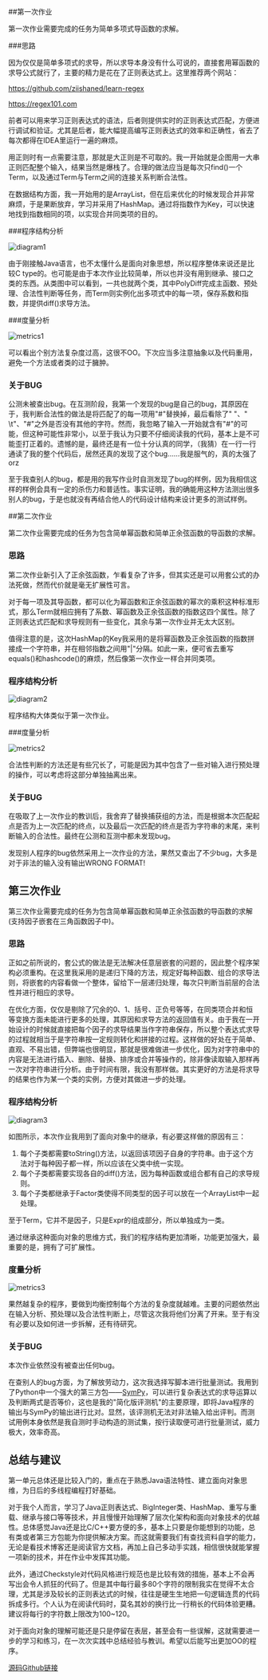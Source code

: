##第一次作业

第一次作业需要完成的任务为简单多项式导函数的求解。

###思路

因为仅仅是简单多项式的求导，所以求导本身没有什么可说的，直接套用幂函数的求导公式就行了，主要的精力是花在了正则表达式上。这里推荐两个网站：

<a href="https://github.com/ziishaned/learn-regex" target="_blank">https://github.com/ziishaned/learn-regex</a>

<a href="https://regex101.com" target="_blank">https://regex101.com</a>

前者可以用来学习正则表达式的语法，后者则提供实时的正则表达式匹配，方便进行调试和验证。尤其是后者，能大幅提高编写正则表达式的效率和正确性，省去了每次都得在IDEA里运行一遍的麻烦。

用正则时有一点需要注意，那就是大正则是不可取的。我一开始就是企图用一大串正则匹配整个输入，结果当然是爆栈了。合理的做法应当是每次只find()一个Term，以及通过Term与Term之间的连接关系判断合法性。

在数据结构方面，我一开始用的是ArrayList，但在后来优化的时候发现合并非常麻烦，于是果断放弃，学习并采用了HashMap。通过将指数作为Key，可以快速地找到指数相同的项，以实现合并同类项的目的。

###程序结构分析

![diagram1](/Users/mac/Desktop/diagram1.png)

由于刚接触Java语言，也不太懂什么是面向对象思想，所以程序整体来说还是比较C type的。也可能是由于本次作业比较简单，所以也并没有用到继承、接口之类的东西。从类图中可以看到，一共也就两个类，其中PolyDiff完成主函数、预处理、合法性判断等任务，而Term则实例化出多项式中的每一项，保存系数和指数，并提供diff()求导方法。

###度量分析

![metrics1](/Users/mac/Desktop/metrics1.png)

可以看出个别方法复杂度过高，这很不OO。下次应当多注意抽象以及代码重用，避免一个方法或者类的过于臃肿。

### 关于BUG

公测未被查出bug。在互测阶段，我第一个发现的bug是自己的bug，其原因在于，我判断合法性的做法是将匹配了的每一项用"#"替换掉，最后看除了" "、" \t"、"#"之外是否没有其他的字符。然而，我忽略了输入一开始就含有"#"的可能，但这种可能性非常小，以至于我认为只要不仔细阅读我的代码，基本上是不可能歪打正着的。遗憾的是，最终还是有一位十分认真的同学，（我猜）在一行一行通读了我的整个代码后，居然还真的发现了这个bug……我是服气的，真的太强了orz

至于我查别人的bug，都是用的我写作业时自测发现了bug的样例，因为我相信这样的样例会具有一定的杀伤力和普适性。事实证明，我的确能用这种方法测出很多别人的bug，于是也就没有再结合他人的代码设计结构来设计更多的测试样例。

##第二次作业

第二次作业需要完成的任务为包含简单幂函数和简单正余弦函数的导函数的求解。

### 思路

第二次作业新引入了正余弦函数，乍看复杂了许多，但其实还是可以用套公式的办法死做，然而代价就是毫无扩展性可言。

对于每一项及其导函数，都可以化为幂函数和正余弦函数的幂次的乘积这种标准形式，那么Term就相应拥有了系数、幂函数及正余弦函数的指数这四个属性。除了正则表达式匹配和求导规则有一些变化，其余与第一次作业并无太大区别。

值得注意的是，这次HashMap的Key我采用的是将幂函数及正余弦函数的指数拼接成一个字符串，并在相邻指数之间用"|"分隔。如此一来，便可省去重写equals()和hashcode()的麻烦，然后像第一次作业一样合并同类项。

### 程序结构分析

![diagram2](/Users/mac/Desktop/diagram2.png)

程序结构大体类似于第一次作业。

###度量分析

![metrics2](/Users/mac/Desktop/metrics2.png)

合法性判断的方法还是有些冗长了，可能是因为其中包含了一些对输入进行预处理的操作，可以考虑将这部分单独抽离出来。

### 关于BUG

在吸取了上一次作业的教训后，我舍弃了替换捕获组的方法，而是根据本次匹配起点是否为上一次匹配的终点，以及最后一次匹配的终点是否为字符串的末尾，来判断输入的合法性。最终在公测和互测中都未发现bug。

发现别人程序的bug依然采用上一次作业的方法，果然又查出了不少bug，大多是对于非法的输入没有输出WRONG FORMAT!

## 第三次作业

第三次作业需要完成的任务为包含简单幂函数和简单正余弦函数的导函数的求解(支持因子嵌套在三角函数因子中)。

### 思路

正如之前所说的，套公式的做法是无法解决任意层嵌套的问题的，因此整个程序架构必须重构。在这里我采用的是递归下降的方法，规定好每种函数、组合的求导法则，将嵌套的内容看做一个整体，留给下一层递归处理，每次只判断当前层的合法性并进行相应的求导。

在优化方面，仅仅是剔除了冗余的0、1、括号、正负号等等，在同类项合并和恒等变换方面未能进行更多的处理，其原因和求导方法的返回值有关。由于我在一开始设计的时候就直接把每个因子的求导结果当作字符串保存，所以整个表达式求导的过程就相当于是字符串按一定规则转化和拼接的过程。这样做的好处在于简单、直观、不易出错，但弊端也很明显，那就是很难做进一步优化，因为对字符串中的内容是无法进行插入、删除、替换、排序或合并等操作的，除非像读取输入那样再一次对字符串进行分析。由于时间有限，我没有那样做。其实更好的方法是将求导的结果也作为某一个类的实例，方便对其做进一步的处理。

### 程序结构分析

![diagram3](/Users/mac/Desktop/diagram3.png)

如图所示，本次作业我用到了面向对象中的继承，有必要这样做的原因有三：

1. 每个子类都需要toString()方法，以返回该项因子自身的字符串。由于这个方法对于每种因子都一样，所以应该在父类中统一实现。
2. 每个子类都需要实现各自的diff()方法，因为每种函数或组合都有自己的求导规则。
3. 每个子类都继承于Factor类使得不同类型的因子可以放在一个ArrayList中一起处理。

至于Term，它并不是因子，只是Expr的组成部分，所以单独成为一类。

通过继承这种面向对象的思维方式，我们的程序结构更加清晰，功能更加强大，最重要的是，拥有了可扩展性。

### 度量分析

![metrics3](/Users/mac/Desktop/metrics3.png)

果然越复杂的程序，要做到均衡控制每个方法的复杂度就越难。主要的问题依然出在输入分析、预处理以及合法性判断上，尽管这次我将他们分离了开来。至于有没有必要以及如何进一步拆解，还有待研究。

### 关于BUG

本次作业依然没有被查出任何bug。

在查别人的bug方面，为了解放劳动力，这次我选择写脚本进行批量测试。我用到了Python中一个强大的第三方包——<a href="https://www.sympy.org/en/index.html" target="_blank">SymPy</a>，可以进行复杂表达式的求导运算以及判断两式是否等价，这也是我的"简化版评测机"的主要原理，即将Java程序的输出与SymPy的输出进行比对。显然，该评测机无法对非法输入给出评判。而测试用例本身依然是我自测时手动构造的测试集，按行读取便可进行批量测试，威力极大，效率奇高。

## 总结与建议

第一单元总体还是比较入门的，重点在于熟悉Java语法特性、建立面向对象思维，为日后的多线程编程打好基础。

对于我个人而言，学习了Java正则表达式、BigInteger类、HashMap、重写与重载、继承与接口等等技术，并且慢慢开始理解了层次化架构和面向对象技术的优越性。总体感觉Java还是比C/C++要方便的多，基本上只要是你能想到的功能，总有类或者第三方包能为你提供解决方案。而这就需要我们有查找资料自学的能力，无论是看技术博客还是阅读官方文档，再加上自己多动手实践，相信很快就能掌握一项新的技术，并在作业中发挥其功能。

此外，通过Checkstyle对代码风格进行规范也是比较有效的措施，基本上不会再写出会令人抓狂的代码了。但是其中每行最多80个字符的限制我实在觉得不太合理，尤其是涉及较长的正则表达式的时候，往往是硬生生地把一句逻辑连贯的代码拆成多行。个人认为在阅读代码时，莫名其妙的换行比一行稍长的代码体验更糟。建议将每行的字符数上限改为100~120。

对于面向对象的理解可能还是只是停留在表层，甚至会有一些误解，这就需要进一步的学习和练习，在一次次实践中总结经验与教训。希望以后能写出更加OO的程序。

<a href="https://github.com/AdamDYH/OO-2019" target="_blank">源码Github链接</a>